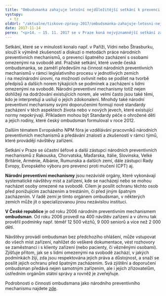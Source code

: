 ```yaml
---
title: "Ombudsmanka zahajuje letošní nejdůležitější setkání k prevenci špatného zacházení"
vystupy:
  - tz
oldUrl: "/aktualne/tiskove-zpravy-2017/ombudsmanka-zahajuje-letosni-nejdulezitejsi-setkani-k-prevenci-spatneho-zachazeni"
date: 2017-11-14
perex: "<p>14. – 15. 11. 2017 se v Praze koná nejvýznamnější setkání zástupců evropských národních preventivních mechanismů, tj. institucí, které systematicky dohlížejí na práva lidí v psychiatrických léčebnách, věznicích, dětských domovech, LDN, zařízeních pro seniory, policejních celách a jiných zařízeních, kde dochází k omezení svobody. Evropské NPM fórum pořádá ve spolupráci s českou ombudsmankou Rada Evropy a Evropská unie. </p>"
---
```


<!-- imported from the old website -->

<p>Setkání, které se v minulosti konalo např. v Paříži, Vídni nebo Štrasburku, slouží k výměně zkušeností a diskuzi o metodách práce národních preventivních mechanismů, o prevenci špatného zacházení s osobami omezenými na svobodě atd. Pražské setkání, které uvede česká ombudsmanka, se zaměří především na činnost národních preventivních mechanismů v rámci legislativního procesu v jednotlivých zemích i na mezinárodní úrovni, na možnosti ovlivnit nebo se podílet na tvorbě předpisů a dalších norem týkajících se podmínek a zacházení s lidmi omezenými na svobodě. Národní preventivní mechanismy totiž nejen dohlížejí na dodržování existujících norem, ale velmi často jsou také těmi, kdo je interpretují a usilují o jejich zdokonalení. Mnohdy také národní preventivní mechanismy svými doporučeními formují nové standardy zacházení v těch aspektech života nebo v nových jevech, které existující normy nepokrývají. Příkladem mohou být Standardy péče o ohrožené děti a jejich rodiny, které český ombudsman formuloval v roce 2012.</p> <p>Dalším tématem Evropského NPM fóra je vzdělávání pracovníků národních preventivních mechanismů a předávání znalostí a zkušeností v rámci týmů, které provádějí návštěvy zařízení.</p> <p>Setkání v Praze se účastní šéfové a další zástupci národních preventivních mechanismů z Rakouska, Chorvatska, Maďarska, Itálie, Slovinska, Velké Británie, Arménie, Albánie, Rumunska a dalších zemí, dále zástupci Rady Evropy, Evropského výboru pro prevenci proti mučení (CPT) aj.</p> <p><b>Národní preventivní mechanismy</b> jsou nezávislé orgány, které vykonávají systematické návštěvy míst a zařízení, kde se nacházejí nebo se mohou nacházet osoby omezené na svobodě. Cílem je posílit ochranu těchto osob před ponižujícím zacházením a trestáním, či před jiným špatným zacházením. V řadě zemí je tímto orgánem ombudsman, v některých zemích může jít o specializovanou jinou nezávislou instituci.</p> <p><b>V České republice</b> je od roku 2006 národním preventivním mechanismem <b>ombudsman</b>. Od roku 2006 provedl na 400 návštěv zařízení a v úhrnu tak prověřil podmínky např. téměř 12 500 vězňů, 9 000 seniorů a více než 2 000 dětí.</p> <p>Návštěvy provádí ombudsman bez předchozího ohlášení, může vstupovat do všech míst zařízení, nahlížet do veškeré dokumentace, vést rozhovory se zaměstnanci i s klienty zařízení (nebo pacienty, či vězněnými osobami). Zjišťuje přitom, jak se s lidmi omezenými na svobodě zachází, v jakých podmínkách žijí, zda jsou respektována jejich práva a důstojnost, a snaží se posílit jejich ochranu před špatným zacházením. Svá zjištění a doporučení ombudsman předává nejen samotným zařízením, ale i jejich zřizovatelům, ústředním orgánům státní správy a rovněž je zveřejňuje.</p> Podrobnosti o činnosti ombudsmana jako národního preventivního mechanismu najdete <a href="/ochrana-osob-omezenych-na-svobode/">zde</a>.
